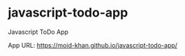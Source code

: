# javascript-todo-app
Javascript ToDo App

App URL: https://moid-khan.github.io/javascript-todo-app/
